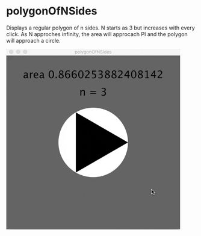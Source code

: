 # polygonOfNSides

Displays a regular polygon of n sides. N starts as 3 but increases with every click. As N approches infinity, the area will approcach PI and the polygon 
will approach a circle. 

![](polygonGifs/polygonN.gif)

